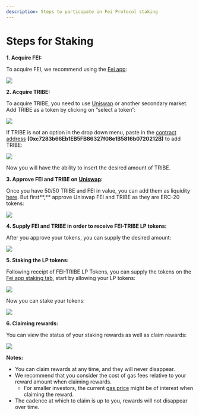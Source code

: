```yaml
---
description: Steps to participate in Fei Protocol staking
---
```


# Steps for Staking

**1. Acquire FEI:**

To acquire FEI, we recommend using the [Fei app](https://app.fei.money/exchange):

![](https://lh4.googleusercontent.com/kNZGKfByHiNUJcTIgVobkitDsc3oe8tQ3h7AOsk31HqMWaCjMQxRFzqEB6kLAKk2W3zVZDGBHBM8g5iOQsBl9pt8nCGLCLPQH_nKDhqpWW1jxGK6U1Ee7n826Vp2kUpjg3JHu5Yv)

**2. Acquire TRIBE:**

To acquire TRIBE, you need to use [Uniswap](https://app.uniswap.org/#/swap) or another secondary market.  
Add TRIBE as a token by clicking on “select a token”:

![](https://lh5.googleusercontent.com/Oo6fW9E1wRxJHHg4A7HD6gm7dkpC_cRRzIkOnKZF7-ARlNbermFYhPLzTSQiI1827LfZ9AEJYtoqfU9_1A0b1joO2Ag-z5QHUGIh7hg2hjbnDP6YmjQfbKD8kXvKtm9uiPIhItuW)

If TRIBE is not an option in the drop down menu, paste in the [contract address](https://docs.fei.money/protocol/contract-addresses) **\(0xc7283b66Eb1EB5FB86327f08e1B5816b0720212B\)** to add TRIBE:

![](https://lh3.googleusercontent.com/CNY8BoEh5pptCMLh9Sc8KyWm-0QGREheh8E7Cm0rUxbZdKB2lqMBsDrUIsv04F6ipoGHPEWDVadQRCiNt31ih_f68nrEKBm7cMvh63henl4TrKoA8qGTBPbi8BlJPcokvWIqd1ZX)

Now you will have the ability to insert the desired amount of TRIBE.

**3. Approve FEI and TRIBE on** [**Uniswap**](https://app.uniswap.org/#/add/0x956f47f50a910163d8bf957cf5846d573e7f87ca/0xc7283b66eb1eb5fb86327f08e1b5816b0720212b)**:**

Once you have 50/50 TRIBE and FEI in value, you can add them as liquidity [here](https://app.uniswap.org/#/add/0x956f47f50a910163d8bf957cf5846d573e7f87ca/0xc7283b66eb1eb5fb86327f08e1b5816b0720212b). But first**,** approve Uniswap FEI and TRIBE as they are ERC-20 tokens:

![](https://lh5.googleusercontent.com/bnJIFVlqxfj65EiHqelXZgiCoOJ7Q9hOFeKukT-VW2tO5I6QHsNEQJZESLJAo18LzB1w9bbvyTYBFV-ntYhdzWSYU3fHov_zRQO6F8sINr2NcQocUHypcoyOJg68uZ9Q2SZCnj6D)

**4. Supply FEI and TRIBE in order to receive FEI-TRIBE LP tokens:**

After you approve your tokens, you can supply the desired amount:

![](https://lh6.googleusercontent.com/oW2Qi0AtI378XwznuCJ-v1YaiIk9yV25b-7g0y8EAJuDHnsCONaNOo187AyGyaB7Pc9iAknLKSMMUOWQEyQ0YVeNXKiE624yKRix-c_CMtttL0F_bD-TZOaCV5-fegM_sUKEuLSi)

**5. Staking the LP tokens:**

Following receipt of FEI-TRIBE LP Tokens, you can supply the tokens on the [Fei app staking tab](https://app.fei.money/stake), start by allowing your LP tokens:

![](https://lh3.googleusercontent.com/LQxZ_zyzNgIx4ZKgtZyIVZ5zRGQ_7SXTw6-eytzVUYDXTdgwxBeB_34lth_Mrz-wIMplKv9TGsligFnkbx5__XbL3GvOrhG9wCSPuiOC1Wa5Ed1WjoJJDDxC8by7_szQ_KR30I1-)

Now you can stake your tokens:

![](https://lh5.googleusercontent.com/FJrDSOO1FgfNN5d04OTAAeUl_uQ2NVp9NajqUAsEJO8sueUjn5C2-DDEhNlwCbVVDA7ezM1lP3JYioOhAqCc2Z5EUFBNSXF8M0_LGnCmYioj2IaIT_LPeQjEzf68bev2OG3iu8xU)

**6. Claiming rewards:**

You can view the status of your staking rewards as well as claim rewards:

![](https://lh3.googleusercontent.com/-i9dx4lJSrXp8kRG6gulOWYC8Bf8yRor6ZrEG3wSu7rueviWFw_EC9LWYmjBdy0x_jsknQZbsqDOX1WPafiUnjMIlkcMxIzpvw0Y7_nkB017U-VHqsskIZtyMtWBvwdvm7Ne3g4l)

**Notes:**

* You can claim rewards at any time, and they will never disappear. 
* We recommend that you consider the cost of gas fees relative to your reward amount when claiming rewards.
  * For smaller investors, the current [gas price](https://ethereumprice.org/gas/) might be of interest when claiming the reward.
* The cadence at which to claim is up to you, rewards will not disappear over time.

